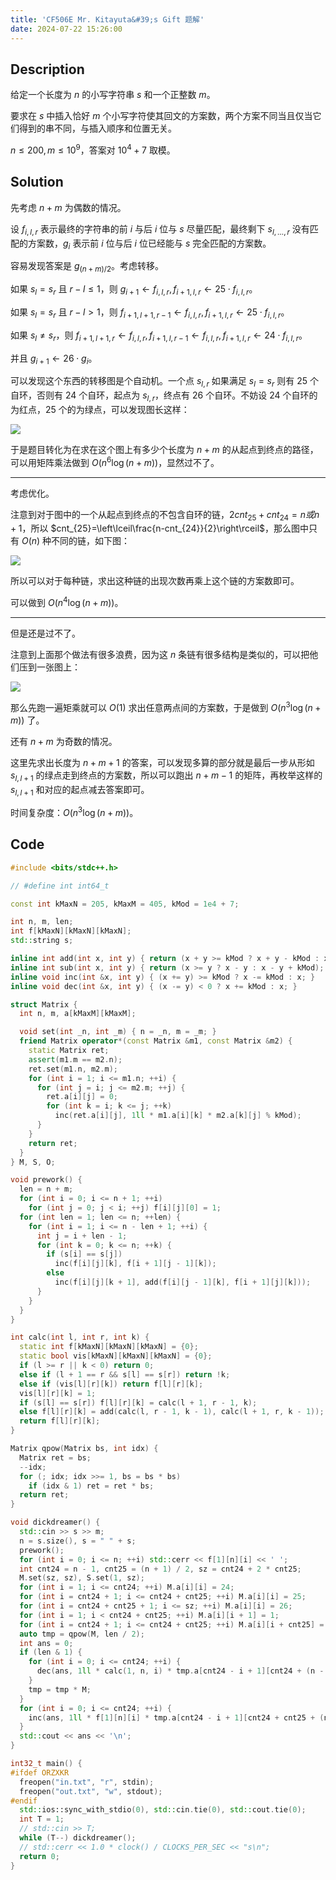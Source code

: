 ```yaml
---
title: 'CF506E Mr. Kitayuta&#39;s Gift 题解'
date: 2024-07-22 15:26:00
---
```


## Description

给定一个长度为 $n$ 的小写字符串 $s$ 和一个正整数 $m$。

要求在 $s$ 中插入恰好 $m$ 个小写字符使其回文的方案数，两个方案不同当且仅当它们得到的串不同，与插入顺序和位置无关。

$n \le 200,m \le 10^9$，答案对 $10^4 + 7$ 取模。

## Solution

先考虑 $n+m$ 为偶数的情况。

设 $f_{i,l,r}$ 表示最终的字符串的前 $i$ 与后 $i$ 位与 $s$ 尽量匹配，最终剩下 $s_{l,\dots,r}$ 没有匹配的方案数，$g_i$ 表示前 $i$ 位与后 $i$ 位已经能与 $s$ 完全匹配的方案数。

容易发现答案是 $g_{(n+m)/2}$。考虑转移。

如果 $s_l=s_r$ 且 $r-l\leq 1$，则 $g_{i+1}\leftarrow f_{i,l,r},f_{i+1,l,r}\leftarrow 25\cdot f_{i,l,r}$。

如果 $s_l=s_r$ 且 $r-l>1$，则 $f_{i+1,l+1,r-1}\leftarrow f_{i,l,r},f_{i+1,l,r}\leftarrow 25\cdot f_{i,l,r}$。

如果 $s_l\neq s_r$，则 $f_{i+1,l+1,r}\leftarrow f_{i,l,r},f_{i+1,l,r-1}\leftarrow f_{i,l,r},f_{i+1,l,r}\leftarrow 24\cdot f_{i,l,r}$。

并且 $g_{i+1}\leftarrow 26\cdot g_i$。

可以发现这个东西的转移图是个自动机。一个点 $s_{l,r}$ 如果满足 $s_l=s_r$ 则有 $25$ 个自环，否则有 $24$ 个自环，起点为 $s_{l,r}$，终点有 $26$ 个自环。不妨设 $24$ 个自环的为红点，$25$ 个的为绿点，可以发现图长这样：

![](https://cdn.luogu.com.cn/upload/image_hosting/22hpf3i0.png)

于是题目转化为在求在这个图上有多少个长度为 $n+m$ 的从起点到终点的路径，可以用矩阵乘法做到 $O\left(n^6\log (n+m)\right)$，显然过不了。

---

考虑优化。

注意到对于图中的一个从起点到终点的不包含自环的链，$2cnt_{25}+cnt_{24}=n或n+1$，所以 $cnt_{25}=\left\lceil\frac{n-cnt_{24}}{2}\right\rceil$，那么图中只有 $O(n)$ 种不同的链，如下图：

![](https://cdn.luogu.com.cn/upload/image_hosting/qmzmkk43.png)

所以可以对于每种链，求出这种链的出现次数再乘上这个链的方案数即可。

可以做到 $O\left(n^4\log (n+m)\right)$。

---

但是还是过不了。

注意到上面那个做法有很多浪费，因为这 $n$ 条链有很多结构是类似的，可以把他们压到一张图上：

![](https://cdn.luogu.com.cn/upload/image_hosting/hgh3r64v.png)

那么先跑一遍矩乘就可以 $O(1)$ 求出任意两点间的方案数，于是做到 $O\left(n^3\log (n+m)\right)$ 了。

还有 $n+m$ 为奇数的情况。

这里先求出长度为 $n+m+1$ 的答案，可以发现多算的部分就是最后一步从形如 $s_{l,l+1}$ 的绿点走到终点的方案数，所以可以跑出 $n+m-1$ 的矩阵，再枚举这样的 $s_{l,l+1}$ 和对应的起点减去答案即可。

时间复杂度：$O\left(n^3\log (n+m)\right)$。

## Code

```cpp
#include <bits/stdc++.h>

// #define int int64_t

const int kMaxN = 205, kMaxM = 405, kMod = 1e4 + 7;

int n, m, len;
int f[kMaxN][kMaxN][kMaxN];
std::string s;

inline int add(int x, int y) { return (x + y >= kMod ? x + y - kMod : x + y); }
inline int sub(int x, int y) { return (x >= y ? x - y : x - y + kMod); }
inline void inc(int &x, int y) { (x += y) >= kMod ? x -= kMod : x; }
inline void dec(int &x, int y) { (x -= y) < 0 ? x += kMod : x; }

struct Matrix {
  int n, m, a[kMaxM][kMaxM];

  void set(int _n, int _m) { n = _n, m = _m; }
  friend Matrix operator*(const Matrix &m1, const Matrix &m2) {
    static Matrix ret;
    assert(m1.m == m2.n);
    ret.set(m1.n, m2.m);
    for (int i = 1; i <= m1.n; ++i) {
      for (int j = i; j <= m2.m; ++j) {
        ret.a[i][j] = 0;
        for (int k = i; k <= j; ++k)
          inc(ret.a[i][j], 1ll * m1.a[i][k] * m2.a[k][j] % kMod);
      }
    }
    return ret;
  }
} M, S, O;

void prework() {
  len = n + m;
  for (int i = 0; i <= n + 1; ++i)
    for (int j = 0; j < i; ++j) f[i][j][0] = 1;
  for (int len = 1; len <= n; ++len) {
    for (int i = 1; i <= n - len + 1; ++i) {
      int j = i + len - 1;
      for (int k = 0; k <= n; ++k) {
        if (s[i] == s[j])
          inc(f[i][j][k], f[i + 1][j - 1][k]);
        else
          inc(f[i][j][k + 1], add(f[i][j - 1][k], f[i + 1][j][k]));
      }
    }
  }
}

int calc(int l, int r, int k) {
  static int f[kMaxN][kMaxN][kMaxN] = {0};
  static bool vis[kMaxN][kMaxN][kMaxN] = {0};
  if (l >= r || k < 0) return 0;
  else if (l + 1 == r && s[l] == s[r]) return !k;
  else if (vis[l][r][k]) return f[l][r][k];
  vis[l][r][k] = 1;
  if (s[l] == s[r]) f[l][r][k] = calc(l + 1, r - 1, k);
  else f[l][r][k] = add(calc(l, r - 1, k - 1), calc(l + 1, r, k - 1));
  return f[l][r][k];
}

Matrix qpow(Matrix bs, int idx) {
  Matrix ret = bs;
  --idx;
  for (; idx; idx >>= 1, bs = bs * bs)
    if (idx & 1) ret = ret * bs;
  return ret;
}

void dickdreamer() {
  std::cin >> s >> m;
  n = s.size(), s = " " + s;
  prework();
  for (int i = 0; i <= n; ++i) std::cerr << f[1][n][i] << ' ';
  int cnt24 = n - 1, cnt25 = (n + 1) / 2, sz = cnt24 + 2 * cnt25;
  M.set(sz, sz), S.set(1, sz);
  for (int i = 1; i <= cnt24; ++i) M.a[i][i] = 24;
  for (int i = cnt24 + 1; i <= cnt24 + cnt25; ++i) M.a[i][i] = 25;
  for (int i = cnt24 + cnt25 + 1; i <= sz; ++i) M.a[i][i] = 26;
  for (int i = 1; i < cnt24 + cnt25; ++i) M.a[i][i + 1] = 1;
  for (int i = cnt24 + 1; i <= cnt24 + cnt25; ++i) M.a[i][i + cnt25] = 1;
  auto tmp = qpow(M, len / 2);
  int ans = 0;
  if (len & 1) {
    for (int i = 0; i <= cnt24; ++i) {
      dec(ans, 1ll * calc(1, n, i) * tmp.a[cnt24 - i + 1][cnt24 + (n - i) / 2] % kMod);
    }
    tmp = tmp * M;
  }
  for (int i = 0; i <= cnt24; ++i) {
    inc(ans, 1ll * f[1][n][i] * tmp.a[cnt24 - i + 1][cnt24 + cnt25 + (n - i + 1) / 2] % kMod);
  }
  std::cout << ans << '\n';
}

int32_t main() {
#ifdef ORZXKR
  freopen("in.txt", "r", stdin);
  freopen("out.txt", "w", stdout);
#endif
  std::ios::sync_with_stdio(0), std::cin.tie(0), std::cout.tie(0);
  int T = 1;
  // std::cin >> T;
  while (T--) dickdreamer();
  // std::cerr << 1.0 * clock() / CLOCKS_PER_SEC << "s\n";
  return 0;
}
```